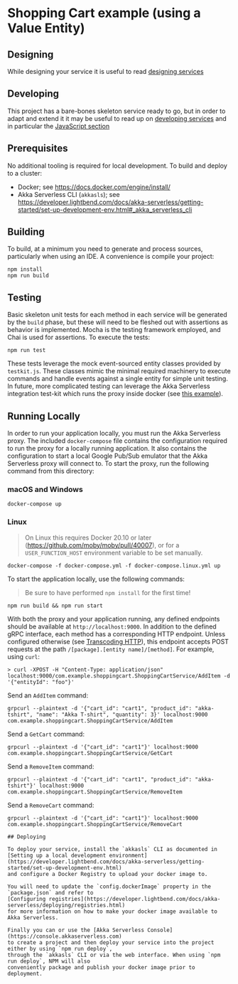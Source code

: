 # Shopping Cart example (using a Value Entity)

## Designing

While designing your service it is useful to read [designing services](https://developer.lightbend.com/docs/akka-serverless/designing/index.html)

## Developing

This project has a bare-bones skeleton service ready to go, but in order to adapt and
extend it it may be useful to read up on [developing services](https://developer.lightbend.com/docs/akka-serverless/developing/index.html)
and in particular the [JavaScript section](https://developer.lightbend.com/docs/akka-serverless/javascript/index.html)

## Prerequisites

No additional tooling is required for local development. To build and deploy to a cluster:

- Docker; see https://docs.docker.com/engine/install/
- Akka Serverless CLI (`akkasls`); see https://developer.lightbend.com/docs/akka-serverless/getting-started/set-up-development-env.html#_akka_serverless_cli

## Building

To build, at a minimum you need to generate and process sources, particularly when using an IDE.
A convenience is compile your project:

```shell
npm install
npm run build
```

## Testing

Basic skeleton unit tests for each method in each service will be generated by the `build` phase, but these will need to be fleshed out with assertions as behavior is implemented.
Mocha is the testing framework employed, and Chai is used for assertions. To execute the tests:

```shell
npm run test
```

These tests leverage the mock event-sourced entity classes provided by `testkit.js`. These classes mimic the minimal required machinery to execute commands and handle events against a single entity for simple unit testing.
In future, more complicated testing can leverage the Akka Serverless integration test-kit which runs the proxy inside docker (see [this example](https://github.com/lightbend/akkaserverless-framework/blob/master/javascript-sdk/integration-test/integration-testkit-test.js)).

## Running Locally

In order to run your application locally, you must run the Akka Serverless proxy. The included `docker-compose` file contains the configuration required to run the proxy for a locally running application.
It also contains the configuration to start a local Google Pub/Sub emulator that the Akka Serverless proxy will connect to.
To start the proxy, run the following command from this directory:

### macOS and Windows

```shell
docker-compose up
```

### Linux

> On Linux this requires Docker 20.10 or later (https://github.com/moby/moby/pull/40007),
> or for a `USER_FUNCTION_HOST` environment variable to be set manually.

```shell
docker-compose -f docker-compose.yml -f docker-compose.linux.yml up
```

To start the application locally, use the following commands:

> Be sure to have performed `npm install` for the first time!

```shell
npm run build && npm run start
```

With both the proxy and your application running, any defined endpoints should be available at `http://localhost:9000`. In addition to the defined gRPC interface, each method has a corresponding HTTP endpoint. Unless configured otherwise (see [Transcoding HTTP](https://developer.lightbend.com/docs/akka-serverless/javascript/proto.html#_transcoding_http)), this endpoint accepts POST requests at the path `/[package].[entity name]/[method]`. For example, using `curl`:

```shell
> curl -XPOST -H "Content-Type: application/json" localhost:9000/com.example.shoppingcart.ShoppingCartService/AddItem -d '{"entityId": "foo"}'
```

Send an `AddItem` command:

```shell
grpcurl --plaintext -d '{"cart_id": "cart1", "product_id": "akka-tshirt", "name": "Akka T-shirt", "quantity": 3}' localhost:9000 com.example.shoppingcart.ShoppingCartService/AddItem
```

Send a `GetCart` command:

```shell
grpcurl --plaintext -d '{"cart_id": "cart1"}' localhost:9000 com.example.shoppingcart.ShoppingCartService/GetCart
```

Send a `RemoveItem` command:

```shell
grpcurl --plaintext -d '{"cart_id": "cart1", "product_id": "akka-tshirt"}' localhost:9000 com.example.shoppingcart.ShoppingCartService/RemoveItem
```

Send a `RemoveCart` command:

```shell
grpcurl --plaintext -d '{"cart_id": "cart1"}' localhost:9000 com.example.shoppingcart.ShoppingCartService/RemoveCart

## Deploying

To deploy your service, install the `akkasls` CLI as documented in
[Setting up a local development environment](https://developer.lightbend.com/docs/akka-serverless/getting-started/set-up-development-env.html)
and configure a Docker Registry to upload your docker image to.

You will need to update the `config.dockerImage` property in the `package.json` and refer to
[Configuring registries](https://developer.lightbend.com/docs/akka-serverless/deploying/registries.html)
for more information on how to make your docker image available to Akka Serverless.

Finally you can or use the [Akka Serverless Console](https://console.akkaserverless.com)
to create a project and then deploy your service into the project either by using `npm run deploy`,
through the `akkasls` CLI or via the web interface. When using `npm run deploy`, NPM will also
conveniently package and publish your docker image prior to deployment.
